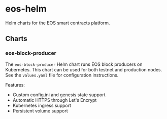 # eos-helm

Helm charts for the EOS smart contracts platform.

## Charts

### eos-block-producer

The `eos-block-producer` Helm chart runs EOS block producers on
Kubernetes. This chart can be used for both testnet and production
nodes. See the `values.yaml` file for configuration instructions.

Features:
* Custom config.ini and genesis state support
* Automatic HTTPS through Let's Encrypt
* Kubernetes ingress support
* Persistent volume support
